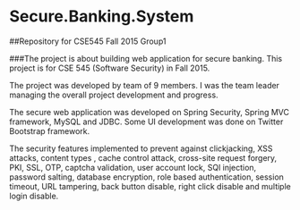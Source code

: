 # Secure.Banking.System
##Repository for CSE545 Fall 2015 Group1

###The project is about building web application for secure banking. This project is for CSE 545 (Software Security) in Fall 2015.

The project was developed by team of 9 members. I was the team leader managing the overall project development and progress.

The secure web application was developed on Spring Security, Spring MVC framework, MySQL and JDBC. 
Some UI development was done on Twitter Bootstrap framework.

The security features implemented to prevent against clickjacking, XSS attacks, content types , cache control attack, cross-site request forgery, PKI, SSL, OTP, captcha validation, user account lock, SQl injection, password salting, database encryption, role based authentication, session timeout, URL tampering, back button disable, right click disable and multiple login disable.

